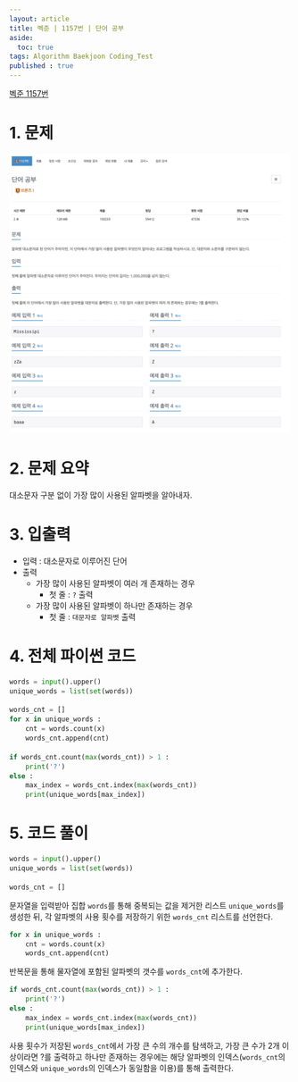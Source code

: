 ```yaml
---
layout: article
title: 벡준 | 1157번 | 단어 공부
aside:
  toc: true
tags: Algorithm Baekjoon Coding_Test
published : true
---
```

[벡준 1157번](https://www.acmicpc.net/problem/1157)
<!--more-->

# 1. 문제
![](/assets/../../assets/images/posts/Algorithm/bjoon_1157/1.png)

# 2. 문제 요약
대소문자 구분 없이 가장 많이 사용된 알파벳을 알아내자.

# 3. 입출력
- 입력 : 대소문자로 이루어진 단어
- 출력
    - 가장 많이 사용된 알파벳이 여러 개 존재하는 경우
      - 첫 줄 : `?` 출력
    - 가장 많이 사용된 알파벳이 하나만 존재하는 경우
      - 첫 줄 : `대문자로 알파벳` 출력 

# 4. 전체 파이썬 코드

```python
words = input().upper()
unique_words = list(set(words))

words_cnt = []
for x in unique_words :
    cnt = words.count(x)
    words_cnt.append(cnt)  

if words_cnt.count(max(words_cnt)) > 1 : 
    print('?')
else :
    max_index = words_cnt.index(max(words_cnt)) 
    print(unique_words[max_index])
```

# 5. 코드 풀이

```python
words = input().upper()
unique_words = list(set(words))

words_cnt = []
```

문자열을 입력받아 집합 `words`를 통해 중복되는 값을 제거한 리스트 `unique_words`를 생성한 뒤, 각 알파벳의 사용 횟수를 저장하기 위한 `words_cnt` 리스트를 선언한다.

```python
for x in unique_words :
    cnt = words.count(x)
    words_cnt.append(cnt) 
```

반복문을 통해 물자열에 포함된 알파벳의 갯수를 `words_cnt`에 추가한다.

```python
if words_cnt.count(max(words_cnt)) > 1 : 
    print('?')
else :
    max_index = words_cnt.index(max(words_cnt)) 
    print(unique_words[max_index])
```

사용 횟수가 저장된 `words_cnt`에서 가장 큰 수의 개수를 탐색하고, 가장 큰 수가 2개 이상이라면 ?를 출력하고 하나만 존재하는 경우에는 해당 알파벳의 인덱스(`words_cnt`의 인덱스와 `unique_words`의 인덱스가 동일함을 이용)를 통해 출력한다.

